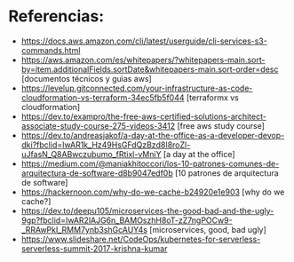 # Referencias:
* https://docs.aws.amazon.com/cli/latest/userguide/cli-services-s3-commands.html
* https://aws.amazon.com/es/whitepapers/?whitepapers-main.sort-by=item.additionalFields.sortDate&whitepapers-main.sort-order=desc [documentos técnicos y guìas aws]
* https://levelup.gitconnected.com/your-infrastructure-as-code-cloudformation-vs-terraform-34ec5fb5f044 [terraformx vs cloudformation]
* https://dev.to/exampro/the-free-aws-certified-solutions-architect-associate-study-course-275-videos-3412 [free aws study course]
* https://dev.to/andreasjakof/a-day-at-the-office-as-a-developer-devop-dki?fbclid=IwAR1k_Hz49HsGFdQzBzd8I8roZl-uJfasN_Q8ABwczubumo_fRtixl-vMniY [a day at the office]
* https://medium.com/@maniakhitoccori/los-10-patrones-comunes-de-arquitectura-de-software-d8b9047edf0b [10 patrones de arquitectura de software]
* https://hackernoon.com/why-do-we-cache-b24920e1e903 [why do we cache?]
* https://dev.to/deepu105/microservices-the-good-bad-and-the-ugly-9gp?fbclid=IwAR2lAJG6n_BAMOszhH8oT-zZ7ngPOCw9-_RRAwPkI_RMM7ynb3shGcAUY4s [microservices, good, bad ugly]
* https://www.slideshare.net/CodeOps/kubernetes-for-serverless-serverless-summit-2017-krishna-kumar 
